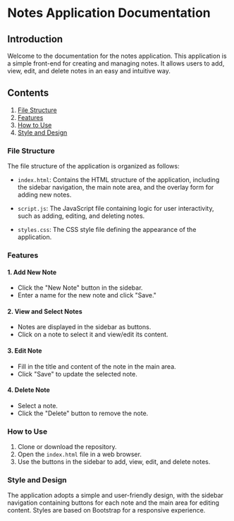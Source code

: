 # Notes Application Documentation

## Introduction
Welcome to the documentation for the notes application. This application is a simple front-end for creating and managing notes. It allows users to add, view, edit, and delete notes in an easy and intuitive way.

## Contents

1. [File Structure](#file-structure)
2. [Features](#features)
3. [How to Use](#how-to-use)
4. [Style and Design](#style-and-design)

### File Structure

The file structure of the application is organized as follows:

- `index.html`: Contains the HTML structure of the application, including the sidebar navigation, the main note area, and the overlay form for adding new notes.

- `script.js`: The JavaScript file containing logic for user interactivity, such as adding, editing, and deleting notes.

- `styles.css`: The CSS style file defining the appearance of the application.

### Features

#### 1. Add New Note

- Click the "New Note" button in the sidebar.
- Enter a name for the new note and click "Save."

#### 2. View and Select Notes

- Notes are displayed in the sidebar as buttons.
- Click on a note to select it and view/edit its content.

#### 3. Edit Note

- Fill in the title and content of the note in the main area.
- Click "Save" to update the selected note.

#### 4. Delete Note

- Select a note.
- Click the "Delete" button to remove the note.

### How to Use

1. Clone or download the repository.
2. Open the `index.html` file in a web browser.
3. Use the buttons in the sidebar to add, view, edit, and delete notes.

### Style and Design

The application adopts a simple and user-friendly design, with the sidebar navigation containing buttons for each note and the main area for editing content. Styles are based on Bootstrap for a responsive experience.
